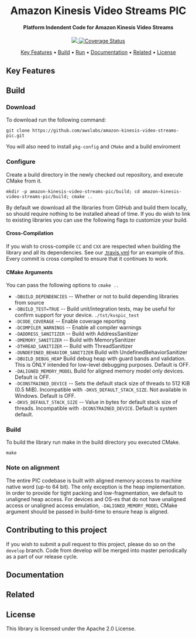 <h1 align="center">
  Amazon Kinesis Video Streams PIC
  <br>
</h1>

<h4 align="center">Platform Indendent Code for Amazon Kinesis Video Streams </h4>

<p align="center">
  <a href="https://github.com/awslabs/amazon-kinesis-video-streams-pic/actions/workflows/ci.yml"> <img src=https://github.com/awslabs/amazon-kinesis-video-streams-pic/actions/workflows/ci.yml/badge.svg </a>
  <a href="https://codecov.io/gh/awslabs/amazon-kinesis-video-streams-pic"> <img src="https://codecov.io/gh/awslabs/amazon-kinesis-video-streams-pic/branch/master/graph/badge.svg" alt="Coverage Status"> </a>
</p>

<p align="center">
  <a href="#key-features">Key Features</a> •
  <a href="#build">Build</a> •
  <a href="#run">Run</a> •
  <a href="#documentation">Documentation</a> •
  <a href="#related">Related</a> •
  <a href="#license">License</a>
</p>

## Key Features

## Build
### Download
To download run the following command:

`git clone https://github.com/awslabs/amazon-kinesis-video-streams-pic.git`

You will also need to install `pkg-config` and `CMake` and a build enviroment

### Configure
Create a build directory in the newly checked out repository, and execute CMake from it.

`mkdir -p amazon-kinesis-video-streams-pic/build; cd amazon-kinesis-video-streams-pic/build; cmake .. `

By default we download all the libraries from GitHub and build them locally, so should require nothing to be installed ahead of time.
If you do wish to link to existing libraries you can use the following flags to customize your build.

#### Cross-Compilation

If you wish to cross-compile `CC` and `CXX` are respected when building the library and all its dependencies. See our [.travis.yml](.travis.yml) for an example of this. Every commit is cross compiled to ensure that it continues to work.


#### CMake Arguments
You can pass the following options to `cmake ..`

* `-DBUILD_DEPENDENCIES` -- Whether or not to build depending libraries from source
* `-DBUILD_TEST=TRUE` -- Build unit/integration tests, may be useful for confirm support for your device. `./tst/kvspic_test`
* `-DCODE_COVERAGE` --  Enable coverage reporting
* `-DCOMPILER_WARNINGS` -- Enable all compiler warnings
* `-DADDRESS_SANITIZER` -- Build with AddressSanitizer
* `-DMEMORY_SANITIZER` --  Build with MemorySanitizer
* `-DTHREAD_SANITIZER` -- Build with ThreadSanitizer
* `-DUNDEFINED_BEHAVIOR_SANITIZER` Build with UndefinedBehaviorSanitizer
* `-DBUILD_DEBUG_HEAP` Build debug heap with guard bands and validation. This is ONLY intended for low-level debugging purposes. Default is OFF.
* `-DALIGNED_MEMORY_MODEL` Build for aligned memory model only devices. Default is OFF.
* `-DCONSTRAINED_DEVICE` -- Sets the default stack size of threads to 512 KiB (0.5 MiB). Incompatible with `-DKVS_DEFAULT_STACK_SIZE`. Not available in Windows. Default is OFF.
* `-DKVS_DEFAULT_STACK_SIZE` -- Value in bytes for default stack size of threads. Incompatible with `-DCONSTRAINED_DEVICE`. Default is system default.

### Build
To build the library run make in the build directory you executed CMake.

`make`

### Note on alignment

The entire PIC codebase is built with aligned memory access to machine native word (up-to 64 bit). The only exception is the heap implementation. In order to provide for tight packing and low-fragmentation, we default to unaligned heap access. For devices and OS-es that do not have unaligned access or unaligned access emulation, `-DALIGNED_MEMORY_MODEL` CMake argument should be passed in build-time to ensure heap is aligned.

## Contributing to this project

If you wish to submit a pull request to this project, please do so on the `develop` branch. Code from develop will be merged into master periodically as a part of our release cycle.

## Documentation

## Related

## License

This library is licensed under the Apache 2.0 License.
